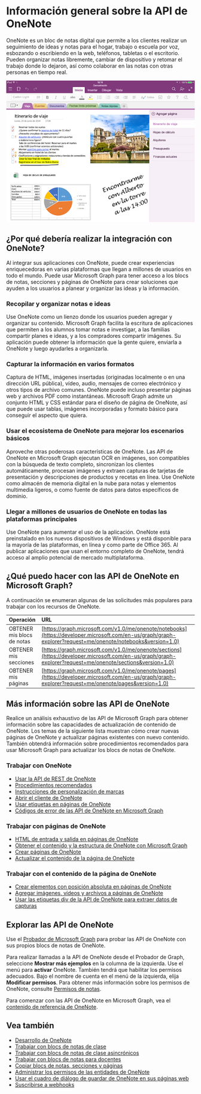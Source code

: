 # <a name="onenote-api-overview"></a>Información general sobre la API de OneNote

OneNote es un bloc de notas digital que permite a los clientes realizar un seguimiento de ideas y notas para el hogar, trabajo o escuela por voz, esbozando o escribiendo en la web, teléfonos, tabletas o el escritorio. Pueden organizar notas libremente, cambiar de dispositivo y retomar el trabajo donde lo dejaron, así como colaborar en las notas con otras personas en tiempo real.

![Un bloc de notas de OneNote con sus secciones y páginas](images/onenote-page.png)

## <a name="why-integrate-with-onenote"></a>¿Por qué debería realizar la integración con OneNote?

Al integrar sus aplicaciones con OneNote, puede crear experiencias enriquecedoras en varias plataformas que llegan a millones de usuarios en todo el mundo. Puede usar Microsoft Graph para tener acceso a los blocs de notas, secciones y páginas de OneNote para crear soluciones que ayuden a los usuarios a planear y organizar las ideas y la información.


### <a name="collect-and-organize-notes-and-ideas"></a>Recopilar y organizar notas e ideas  

Use OneNote como un lienzo donde los usuarios pueden agregar y organizar su contenido. Microsoft Graph facilita la escritura de aplicaciones que permiten a los alumnos tomar notas e investigar, a las familias compartir planes e ideas, y a los compradores compartir imágenes.
 Su aplicación puede obtener la información que la gente quiere, enviarla a OneNote y luego ayudarles a organizarla.

### <a name="capture-information-in-many-formats"></a>Capturar la información en varios formatos

Captura de HTML, imágenes insertadas (originadas localmente o en una dirección URL pública), vídeo, audio, mensajes de correo electrónico y otros tipos de archivo comunes. OneNote puede incluso presentar páginas web y archivos PDF como instantáneas. Microsoft Graph admite un conjunto HTML y CSS estándar para el diseño de página de OneNote, así que puede usar tablas, imágenes incorporadas y formato básico para conseguir el aspecto que quiera. 

### <a name="use-the-onenote-ecosystem-to-enhance-your-core-scenarios"></a>Usar el ecosistema de OneNote para mejorar los escenarios básicos

Aproveche otras poderosas características de OneNote.
 Las API de OneNote en Microsoft Graph ejecutan OCR en imágenes, son compatibles con la búsqueda de texto completo, sincronizan los clientes automáticamente, procesan imágenes y extraen capturas de tarjetas de presentación y descripciones de productos y recetas en línea. Use OneNote como almacén de memoria digital en la nube para notas y elementos multimedia ligeros, o como fuente de datos para datos específicos de dominio. 

### <a name="reach-millions-of-onenote-users-on-all-major-platforms"></a>Llegar a millones de usuarios de OneNote en todas las plataformas principales

Use OneNote para aumentar el uso de la aplicación. OneNote está preinstalado en los nuevos dispositivos de Windows y está disponible para la mayoría de las plataformas, en línea y como parte de Office 365. Al publicar aplicaciones que usan el entorno completo de OneNote, tendrá acceso al amplio potencial de mercado multiplataforma.

<!-- Might be good to show a few examples of Microsoft Graph API calls here, similar to what we have in the featured scenarios topic: https://developer.microsoft.com/en-us/graph/docs/concepts/featured_scenarios. You could have an H2 section called "What can I do with OneNote APIs in Microsoft Graph?"-->

## <a name="what-can-i-do-with-onenote-apis-in-microsoft-graph"></a>¿Qué puedo hacer con las API de OneNote en Microsoft Graph?

A continuación se enumeran algunas de las solicitudes más populares para trabajar con los recursos de OneNote.

|Operación|URL|
|:--------|:--|
|OBTENER mis blocs de notas|[https://graph.microsoft.com/v1.0/me/onenote/notebooks](https://developer.microsoft.com/en-us/graph/graph-explorer?request=me/onenote/notebooks&version=1.0)|
|OBTENER mis secciones|[https://graph.microsoft.com/v1.0/me/onenote/sections](https://developer.microsoft.com/en-us/graph/graph-explorer?request=me/onenote/sections&version=1.0)|
|OBTENER mis páginas|[https://graph.microsoft.com/v1.0/me/onenote/pages](https://developer.microsoft.com/en-us/graph/graph-explorer?request=me/onenote/pages&version=1.0)|

## <a name="learn-more-about-onenote-apis"></a>Más información sobre las API de OneNote

Realice un análisis exhaustivo de las API de Microsoft Graph para obtener información sobre las capacidades de actualización de contenido de OneNote. Los temas de la siguiente lista muestran cómo crear nuevas páginas de OneNote y actualizar páginas existentes con nuevo contenido. También obtendrá información sobre procedimientos recomendados para usar Microsoft Graph para actualizar los blocs de notas de OneNote. 


### <a name="work-with-onenote"></a>Trabajar con OneNote

* [Usar la API de REST de OneNote](../api-reference/v1.0/resources/onenote-api-overview.md)
* [Procedimientos recomendados](onenote_best_practices.md)
* [Instrucciones de personalización de marcas](onenote-branding.md)
* [Abrir el cliente de OneNote](open_onenote_client.md)
* [Usar etiquetas en páginas de OneNote](onenote-note-tags.md)
* [Códigos de error de las API de OneNote en Microsoft Graph](onenote_error_codes.md)

### <a name="work-with-onenote-pages"></a>Trabajar con páginas de OneNote

* [HTML de entrada y salida en páginas de OneNote](onenote_input_output_html.md)
* [Obtener el contenido y la estructura de OneNote con Microsoft Graph](onenote-get-content.md)
* [Crear páginas de OneNote](onenote-create-page.md)
* [Actualizar el contenido de la página de OneNote](onenote_update_page.md)

### <a name="work-with-onenote-page-content"></a>Trabajar con el contenido de la página de OneNote

* [Crear elementos con posición absoluta en páginas de OneNote](onenote-abs-pos.md)
* [Agregar imágenes, vídeos y archivos a páginas de OneNote](onenote_images_files.md)
* [Usar las etiquetas div de la API de OneNote para extraer datos de capturas](onenote-extract-data.md)



## <a name="explore-the-onenote-apis"></a>Explorar las API de OneNote

Use el [Probador de Microsoft Graph](https://developer.microsoft.com/es-ES/graph/graph-explorer) para probar las API de OneNote con sus propios blocs de notas de OneNote.

Para realizar llamadas a la API de OneNote desde el Probador de Graph, seleccione **Mostrar más ejemplos** en la columna de la izquierda. Use el menú para **activar** OneNote. También tendrá que habilitar los permisos adecuados. Bajo el nombre de cuenta en el menú de la izquierda, elija **Modificar permisos**. Para obtener más información sobre los permisos de OneNote, consulte [Permisos de notas](permissions_reference.md#notes-permissions).

Para comenzar con las API de OneNote en Microsoft Graph, vea el [contenido de referencia de OneNote](../api-reference/v1.0/resources/onenote-api-overview.md).

## <a name="see-also"></a>Vea también

- [Desarrollo de OneNote](https://docs.microsoft.com/es-ES/previous-versions/office/office-365-api/how-to/onenote-landing)
- [Trabajar con blocs de notas de clase](https://docs.microsoft.com/es-ES/previous-versions/office/office-365-api/how-to/onenote-classnotebook)
- [Trabajar con blocs de notas de clase asincrónicos](https://docs.microsoft.com/es-ES/previous-versions/office/office-365-api/how-to/onenote-classnotebook-asynchronous)
- [Trabajar con blocs de notas para docentes](https://docs.microsoft.com/es-ES/previous-versions/office/office-365-api/how-to/onenote-staffnotebook)
- [Copiar blocs de notas, secciones y páginas](https://docs.microsoft.com/es-ES/previous-versions/office/office-365-api/how-to/onenote-copy)
- [Administrar los permisos de las entidades de OneNote](https://docs.microsoft.com/es-ES/previous-versions/office/office-365-api/how-to/onenote-manage-perms)
- [Usar el cuadro de diálogo de guardar de OneNote en sus páginas web](https://docs.microsoft.com/es-ES/previous-versions/office/office-365-api/how-to/onenote-save-dialog)
- [Suscribirse a webhooks](https://docs.microsoft.com/es-ES/previous-versions/office/office-365-api/how-to/onenote-sync)
